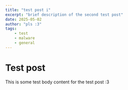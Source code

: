 ```yaml
---
title: "test post i"
excerpt: "brief description of the second test post"
date: 2025-05-02
author: "pls :3"
tags:
    - test
    - malware
    - general
---
```


# Test post

This is some test body content for the test post :3
